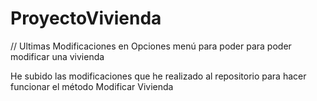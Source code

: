 # ProyectoVivienda

// Ultimas Modificaciones en Opciones menú para poder para poder modificar una vivienda

He subido las modificaciones que he realizado al repositorio para hacer funcionar el método Modificar Vivienda

